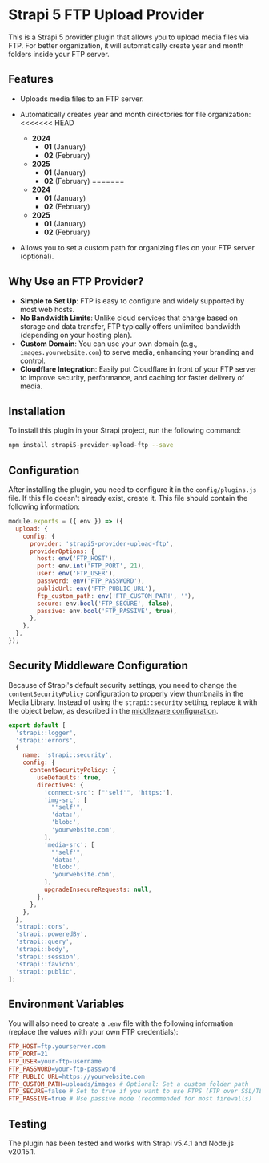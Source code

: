 # Strapi 5 FTP Upload Provider

This is a Strapi 5 provider plugin that allows you to upload media files via FTP. For better organization, it will automatically create year and month folders inside your FTP server.

## Features

- Uploads media files to an FTP server.
- Automatically creates year and month directories for file organization:
<<<<<<< HEAD
    - **2024**
        - **01** (January)
        - **02** (February)
    - **2025**
        - **01** (January)
        - **02** (February)
=======
  - **2024**
    - **01** (January)
    - **02** (February)
  - **2025**
    - **01** (January)
    - **02** (February)

- Allows you to set a custom path for organizing files on your FTP server (optional).

## Why Use an FTP Provider?

- **Simple to Set Up**: FTP is easy to configure and widely supported by most web hosts.
- **No Bandwidth Limits**: Unlike cloud services that charge based on storage and data transfer, FTP typically offers unlimited bandwidth (depending on your hosting plan).
- **Custom Domain**: You can use your own domain (e.g., `images.yourwebsite.com`) to serve media, enhancing your branding and control.
- **Cloudflare Integration**: Easily put Cloudflare in front of your FTP server to improve security, performance, and caching for faster delivery of media.

## Installation

To install this plugin in your Strapi project, run the following command:

```bash
npm install strapi5-provider-upload-ftp --save
```

## Configuration

After installing the plugin, you need to configure it in the `config/plugins.js` file. If this file doesn't already exist, create it. This file should contain the following information:

```javascript
module.exports = ({ env }) => ({
  upload: {
    config: {
      provider: 'strapi5-provider-upload-ftp',
      providerOptions: {
        host: env('FTP_HOST'),
        port: env.int('FTP_PORT', 21),
        user: env('FTP_USER'),
        password: env('FTP_PASSWORD'),
        publicUrl: env('FTP_PUBLIC_URL'),
        ftp_custom_path: env('FTP_CUSTOM_PATH', ''),
        secure: env.bool('FTP_SECURE', false),
        passive: env.bool('FTP_PASSIVE', true),
      },
    },
  },
});
```

## Security Middleware Configuration

Because of Strapi's default security settings, you need to change the `contentSecurityPolicy` configuration to properly view thumbnails in the Media Library. Instead of using the `strapi::security` setting, replace it with the object below, as described in the [middleware configuration](https://docs.strapi.io/developer-docs/latest/setup-deployment-guides/configurations/required/middlewares.html#loading-order).

```js
export default [
  'strapi::logger',
  'strapi::errors',
  {
    name: 'strapi::security',
    config: {
      contentSecurityPolicy: {
        useDefaults: true,
        directives: {
          'connect-src': ["'self'", 'https:'],
          'img-src': [
            "'self'",
            'data:',
            'blob:',
            'yourwebsite.com',
          ],
          'media-src': [
            "'self'",
            'data:',
            'blob:',
            'yourwebsite.com',
          ],
          upgradeInsecureRequests: null,
        },
      },
    },
  },
  'strapi::cors',
  'strapi::poweredBy',
  'strapi::query',
  'strapi::body',
  'strapi::session',
  'strapi::favicon',
  'strapi::public',
];
```

## Environment Variables

You will also need to create a `.env` file with the following information (replace the values with your own FTP credentials):

```makefile
FTP_HOST=ftp.yourserver.com
FTP_PORT=21
FTP_USER=your-ftp-username
FTP_PASSWORD=your-ftp-password
FTP_PUBLIC_URL=https://yourwebsite.com
FTP_CUSTOM_PATH=uploads/images # Optional: Set a custom folder path
FTP_SECURE=false # Set to true if you want to use FTPS (FTP over SSL/TLS)
FTP_PASSIVE=true # Use passive mode (recommended for most firewalls)
```

## Testing
The plugin has been tested and works with Strapi v5.4.1 and Node.js v20.15.1.
